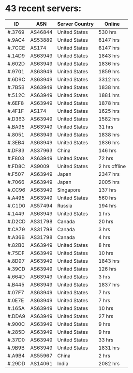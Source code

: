 # 43 recent servers:

| ID | ASN | Server Country | Online |
| ------ | ------ | ------ | ------ |
| #.3769 | AS46844 | United States | 530 hrs |
| #.9AC4 | AS53889 | United States | 6147 hrs |
| #.7CCE | AS174 | United States | 6147 hrs |
| #.14D9 | AS63949 | United States | 1843 hrs |
| #.602D | AS63949 | United States | 1836 hrs |
| #.9701 | AS63949 | United States | 1859 hrs |
| #.6D9C | AS63949 | United States | 3312 hrs |
| #.7B5B | AS63949 | United States | 1838 hrs |
| #.512C | AS63949 | United States | 1881 hrs |
| #.6EF8 | AS63949 | United States | 1878 hrs |
| #.4F1F | AS174 | United States | 1625 hrs |
| #.D363 | AS63949 | United States | 1582 hrs |
| #.BA95 | AS63949 | United States | 31 hrs |
| #.8051 | AS63949 | United States | 1838 hrs |
| #.3EB4 | AS63949 | United States | 1836 hrs |
| #.DF83 | AS37963 | China | 146 hrs |
| #.F803 | AS63949 | United States | 72 hrs |
| #.FD8C | AS9009 | United States | 2 hrs offline |
| #.F507 | AS63949 | Japan | 2347 hrs |
| #.7066 | AS63949 | Japan | 2005 hrs |
| #.CC96 | AS63949 | Singapore | 137 hrs |
| #.A495 | AS63949 | United States | 560 hrs |
| #.C1D0 | AS57494 | Russia | 194 hrs |
| #.1449 | AS63949 | United States | 1 hrs |
| #.D2CD | AS31798 | Canada | 20 hrs |
| #.CA79 | AS31798 | Canada | 3 hrs |
| #.A36B | AS31798 | Canada | 4 hrs |
| #.82B0 | AS63949 | United States | 8 hrs |
| #.75DF | AS63949 | United States | 10 hrs |
| #.8D97 | AS63949 | United States | 1843 hrs |
| #.39CD | AS63949 | United States | 126 hrs |
| #.664D | AS63949 | United States | 3 hrs |
| #.B445 | AS63949 | United States | 1837 hrs |
| #.07F7 | AS63949 | United States | 7 hrs |
| #.0E7E | AS63949 | United States | 7 hrs |
| #.165A | AS63949 | United States | 10 hrs |
| #.DDA9 | AS63949 | United States | 27 hrs |
| #.900C | AS63949 | United States | 9 hrs |
| #.285D | AS63949 | United States | 9 hrs |
| #.37D0 | AS63949 | United States | 33 hrs |
| #.9B9B | AS63949 | United States | 1831 hrs |
| #.A9B4 | AS55967 | China | 2 hrs |
| #.29DD | AS14061 | India | 2082 hrs |

